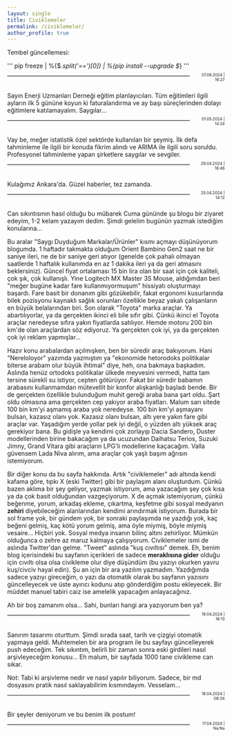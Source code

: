 ```yaml
---
layout: single
title: Civiklemeler
permalink: /civiklemeler/
author_profile: true
---
```


Tembel güncellemesi:

'''
pip freeze | %{$_.split('==')[0]} | %{pip install --upgrade $_}
'''
<hr style="display: inline-block; height: 1px; border: 0; border-top: 1px solid #ccc; float: left; width: 84%; margin: 0em 0em 2em 0em;">
<div style="display: inline-block; width:15%; float:left; text-align:right; font-size:0.65em; margin: -0.8em 0em 2.5em 1%;">07.06.2024 | 16:27</div>

Sayın Enerji Uzmanları Derneği eğitim planlayıcıları. Tüm eğitimleri ilgili ayların ilk 5 gününe koyun ki faturalandırma ve ay başı süreçlerinden dolayı eğitimlere katılamayalım. Saygılar... 

<hr style="display: inline-block; height: 1px; border: 0; border-top: 1px solid #ccc; float: left; width: 84%; margin: 0em 0em 2em 0em;">
<div style="display: inline-block; width:15%; float:left; text-align:right; font-size:0.65em; margin: -0.8em 0em 2.5em 1%;">01.05.2024 | 14:24</div>

Vay be, meğer istatistik özel sektörde kullanılan bir şeymiş. İlk defa tahminleme ile ilgili bir konuda fikrim alındı ve ARIMA ile ilgili soru soruldu. Profesyonel tahminleme yapan şirketlere saygılar ve sevgiler. 

<hr style="display: inline-block; height: 1px; border: 0; border-top: 1px solid #ccc; float: left; width: 84%; margin: 0em 0em 2em 0em;">
<div style="display: inline-block; width:15%; float:left; text-align:right; font-size:0.65em; margin: -0.8em 0em 2.5em 1%;">29.04.2024 | 16:46</div>

Kulağımız Ankara'da. Güzel haberler, tez zamanda.

<hr style="display: inline-block; height: 1px; border: 0; border-top: 1px solid #ccc; float: left; width: 84%; margin: 0em 0em 2em 0em;">
<div style="display: inline-block; width:15%; float:left; text-align:right; font-size:0.65em; margin: -0.8em 0em 2.5em 1%;">25.04.2024 | 14:12</div>

Can sıkıntısının hasıl olduğu bu mübarek Cuma gününde şu blogu bir ziyaret edeyim, 1-2 kelam yazayım dedim. Şimdi gelelim bugünün yazmak istediğim konularına...

Bu aralar "Saygı Duyduğum Markalar/Ürünler" kısmı açmayı düşünüyorum blogumda. 1 haftadır takmakta olduğum Orient Bambino Gen2 saat ne bir saniye ileri, ne de bir saniye geri atıyor (genelde çok pahalı olmayan saatlerde 1 haftalık kullanımda en az 1 dakika ileri ya da geri atmasını beklersiniz). Güncel fiyat ortalaması 15 bin lira olan bir saat için çok kaliteli, çok şık, çok kullanışlı. Yine Logitech MX Master 3S Mouse, aldığımdan beri "meğer bugüne kadar fare kullanmıyormuşum" hissiyatı oluşturmayı başardı. Fare basit bir donanım gibi gözükebilir, fakat ergonomi kusurlarında bilek pozisyonu kaynaklı sağlık sorunları özellikle beyaz yakalı çalışanların en büyük belalarından biri. Son olarak "Toyota" marka araçlar. Ya abartılıyorlar, ya da gerçekten ikinci eli bile sıfır gibi. Çünkü ikinci el Toyota araçlar neredeyse sıfıra yakın fiyatlarda satılıyor. Hemde motoru 200 bin km'de olan araçlardan söz ediyoruz. Ya gerçekten çok iyi, ya da gerçekten çok iyi reklam yapmışlar...

Hazır konu arabalardan açılmışken, ben bir süredir araç bakıyorum. Hani "Nereloloyor" yazımda yazmıştım ya "ekonomide hetorodoks politikalar biterse arabam olur büyük ihtimal" diye, heh, ona bakmaya başkadım. Aslında henüz ortodoks politikalar ülkede meyvesini vermedi, hatta tam tersine sürekli su istiyor, cepten götürüyor. Fakat bir süredir babamın arabasını kullanmamdan mütevellit bir konfor alışkanlığı başladı bende. Bir de gerçekten özellikle bulunduğum muhit gereği araba bana şart oldu. Şart oldu olmasına ama gerçekten cep yakıyor araba fiyatları. Malum sarı sitede 100 bin km'yi aşmamış araba yok neredeyse. 100 bin km'yi aşmayanı bulsan, kazasız olanı yok. Kazasız olanı bulsan, altı yere yakın fare gibi araçlar var. Yaşadığım yerde yollar pek iyi değil, o yüzden altı yüksek araç gerekiyor bana. Bu gidişle ya kendimi çok zorlayıp Dacia Sandero, Duster modellerinden birine bakacağım ya da ucuzundan Daihatsu Terios, Suzuki Jimny, Grand Vitara gibi araçların LPG'li modellerine kaçacağım. Valla güvensem Lada Niva alırım, ama araçlar çok yaşlı başım ağrısın istemiyorum.

Bir diğer konu da bu sayfa hakkında. Artık "civiklemeler" adı altında kendi kafama göre, tıpkı X (eski Twitter) gibi bir paylaşım alanı oluşturdum. Çünkü bazen aklıma bir şey geliyor, yazmak istiyorum, ama yazacağım şey çok kısa ya da çok basit olduğundan vazgeçiyorum. X de açmak istemiyorum, çünkü beğenme, yorum, arkadaş ekleme, çıkartma, keşfetme gibi sosyal medyanın **zehiri** diyebileceğim alanlarından kendimi arındırmak istiyorum. Burada bir sol frame yok, bir gündem yok, bir sonraki paylaşımda ne yazdığı yok, kaç beğeni gelmiş, kaç kötü yorum gelmiş, ama öyle miymiş, böyle miymiş vesaire... Hiçbiri yok. Sosyal medya insanın bilinç altını zehirliyor. Mümkün olduğunca o zehre az maruz kalmaya çalışıyorum. Civiklemeler ismi de aslında Twitter'dan gelme. "Tweet" aslında "kuş cıvıltısı" demek. Eh, benim blog içerisindeki bu sayfanın içerikleri de sadece **meraklısına gider** olduğu için cıvıltı olsa olsa civikleme olur diye düşündüm (bu yazıyı okurken yavru kuş/civciv hayal edin). Şu an için bir ara yazılım yazmadım. Yazdığımda sadece yazıyı gireceğim, o yazı da otomatik olarak bu sayfanın yazısını güncelleyecek ve üste ayırıcı kodunu atıp gönderdiğim postu ekleyecek. Bir müddet manuel tabiri caiz ise amelelik yapacağım anlayacağınız.

Ah bir boş zamanım olsa... Sahi, bunları hangi ara yazıyorum ben ya?


<hr style="display: inline-block; height: 1px; border: 0; border-top: 1px solid #ccc; float: left; width: 84%; margin: 0em 0em 2em 0em;">
<div style="display: inline-block; width:15%; float:left; text-align:right; font-size:0.65em; margin: -0.8em 0em 2.5em 1%;">19.04.2024 | 16:13</div>

Sanırım tasarımı oturttum. Şimdi sırada saat, tarih ve çizgiyi otomatik yapmaya geldi. Muhtemelen bir ara program ile bu sayfayı güncelleyerek push edeceğim. Tek sıkıntım, belirli bir zaman sonra eski girdileri nasıl arşivleyeceğim konusu... Eh malum, bir sayfada 1000 tane civikleme can sıkar.

Not: Tabi ki arşivleme nedir ve nasıl yapılır biliyorum. Sadece, bir md dosyasını pratik nasıl saklayabilirim kısmındayım. Vesselam...
<hr style="display: inline-block; height: 1px; border: 0; border-top: 1px solid #ccc; float: left; width: 84%; margin: 0em 0em 2em 0em;">
<div style="display: inline-block; width:15%; float:left; text-align:right; font-size:0.65em; margin: -0.8em 0em 2.5em 1%;">18.04.2024 | 08:34</div>

Bir şeyler deniyorum ve bu benim ilk postum!
<hr style="display: inline-block; height: 1px; border: 0; border-top: 1px solid #ccc; float: left; width: 84%; margin: 0em 0em 2em 0em;">
<div style="display: inline-block; width:15%; float:left; text-align:right; font-size:0.65em; margin: -0.8em 0em 2.5em 1%;">17.04.2024 | Na:Na</div>
